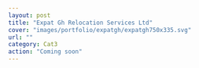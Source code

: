 ```yaml
---
layout: post
title: "Expat Gh Relocation Services Ltd"
cover: "images/portfolio/expatgh/expatgh750x335.svg"
url: ""
category: Cat3
action: "Coming soon"
---
```


